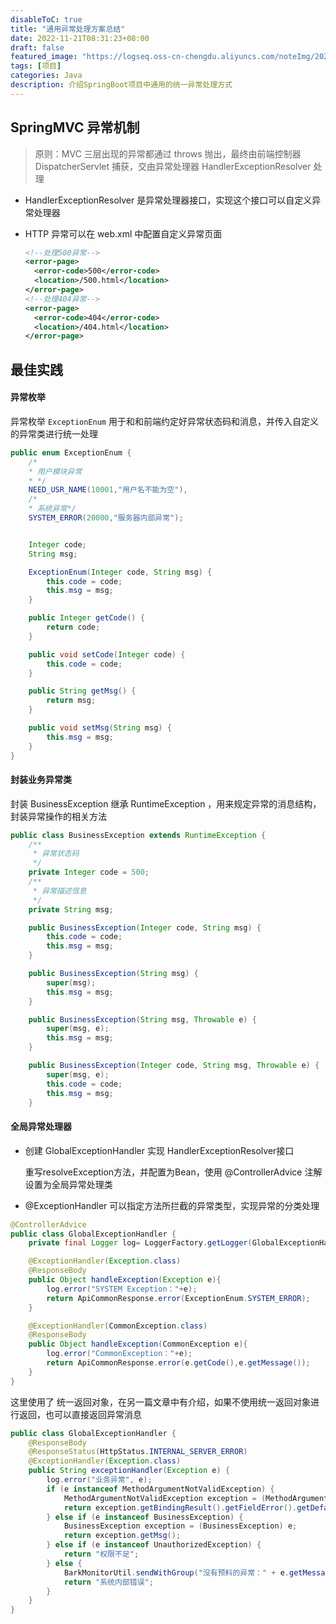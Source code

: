 ```yaml
---
disableToC: true
title: "通用异常处理方案总结"
date: 2022-11-21T08:31:23+08:00
draft: false
featured_image: "https://logseq.oss-cn-chengdu.aliyuncs.com/noteImg/202204081837802.png"
tags: [项目]
categories: Java
description: 介绍SpringBoot项目中通用的统一异常处理方式
---
```


## SpringMVC 异常机制

> 原则：MVC 三层出现的异常都通过 throws 抛出，最终由前端控制器 DispatcherServlet 捕获，交由异常处理器 HandlerExceptionResolver 处理

- HandlerExceptionResolver 是异常处理器接口，实现这个接口可以自定义异常处理器

- HTTP 异常可以在 web.xml 中配置自定义异常页面

  ```xml
  <!--处理500异常-->
  <error-page>
    <error-code>500</error-code>
    <location>/500.html</location>
  </error-page>
  <!--处理404异常-->
  <error-page>
    <error-code>404</error-code>
    <location>/404.html</location>
  </error-page>
  ```

  

## 最佳实践

#### 异常枚举

异常枚举 `ExceptionEnum` 用于和和前端约定好异常状态码和消息，并传入自定义的异常类进行统一处理

```java
public enum ExceptionEnum {
    /*
    * 用户模块异常
    * */
    NEED_USR_NAME(10001,"用户名不能为空"),
    /*
    * 系统异常*/
    SYSTEM_ERROR(20000,"服务器内部异常");


    Integer code;
    String msg;

    ExceptionEnum(Integer code, String msg) {
        this.code = code;
        this.msg = msg;
    }

    public Integer getCode() {
        return code;
    }

    public void setCode(Integer code) {
        this.code = code;
    }

    public String getMsg() {
        return msg;
    }

    public void setMsg(String msg) {
        this.msg = msg;
    }
}
```

#### 封装业务异常类

封装 BusinessException 继承 RuntimeException ，用来规定异常的消息结构，封装异常操作的相关方法

```java
public class BusinessException extends RuntimeException {
    /**
     * 异常状态码
     */
    private Integer code = 500;
    /**
     * 异常描述信息
     */
    private String msg;

    public BusinessException(Integer code, String msg) {
        this.code = code;
        this.msg = msg;
    }

    public BusinessException(String msg) {
        super(msg);
        this.msg = msg;
    }

    public BusinessException(String msg, Throwable e) {
        super(msg, e);
        this.msg = msg;
    }

    public BusinessException(Integer code, String msg, Throwable e) {
        super(msg, e);
        this.code = code;
        this.msg = msg;
    }
```

#### 全局异常处理器

- 创建 GlobalExceptionHandler 实现 HandlerExceptionResolver接口

  重写resolveException方法，并配置为Bean，使用 @ControllerAdvice 注解设置为全局异常处理类

- @ExceptionHandler 可以指定方法所拦截的异常类型，实现异常的分类处理

```java
@ControllerAdvice
public class GlobalExceptionHandler {
    private final Logger log= LoggerFactory.getLogger(GlobalExceptionHandler.class);

    @ExceptionHandler(Exception.class)
    @ResponseBody
    public Object handleException(Exception e){
        log.error("SYSTEM Exception："+e);
        return ApiCommonResponse.error(ExceptionEnum.SYSTEM_ERROR);
    }

    @ExceptionHandler(CommonException.class)
    @ResponseBody
    public Object handleException(CommonException e){
        log.error("CommonException："+e);
        return ApiCommonResponse.error(e.getCode(),e.getMessage());
    }
}
```

这里使用了 统一返回对象，在另一篇文章中有介绍，如果不使用统一返回对象进行返回，也可以直接返回异常消息

```java
public class GlobalExceptionHandler {
    @ResponseBody
    @ResponseStatus(HttpStatus.INTERNAL_SERVER_ERROR)
    @ExceptionHandler(Exception.class)
    public String exceptionHandler(Exception e) {
        log.error("业务异常", e);
        if (e instanceof MethodArgumentNotValidException) {
            MethodArgumentNotValidException exception = (MethodArgumentNotValidException) e;
            return exception.getBindingResult().getFieldError().getDefaultMessage();
        } else if (e instanceof BusinessException) {
            BusinessException exception = (BusinessException) e;
            return exception.getMsg();
        } else if (e instanceof UnauthorizedException) {
            return "权限不足";
        } else {
            BarkMonitorUtil.sendWithGroup("没有预料的异常：" + e.getMessage(), "YOAS办公系统");
            return "系统内部错误";
        }
    }
}
```

